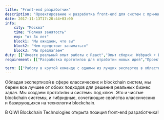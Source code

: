 ```yaml
---
title: "Front-end разработчик"
description: "Проектирование и разработка front-end для систем с применением технологии распределенных реестров"
date: 2017-11-13T17:20:44+03:00
info:
    city: "Москва"
    time: "Полная занятость"
    exp: "от 3х лет"
    block1: "Мы ожидаем, что вы"
    block2: "Чем предстоит заниматься"
    block3: "Мы предлагаем"
duty: [["Имеете реальный опыт работы с React","Опыт сборки: Webpack + Babel, аналоги"],["Реальный опыт SCSS/PostCSS","Node.js, NPM/Yarn"],["Git","Опыт автоматизации тестов на Selenium/WebDriver"],["Любой опыт Ethereum: смарт-контракты, DApp","Любой опыт CI/CD: TeamCity, Jenkins, аналоги, CI/CD as a service"]]
requirement: [["Разработка прототипов для отработки новых идей","Проектирование и разработка front-end для систем с применением технологии распределенных реестров"],["Участие в проектирование и выборе архитектурных и технологических решений","Верстка UI",]]

term: [["Работу в крутой команде с одними из лучших экспертов в области разработки комплексных ИТ-систем и ИТ-консалтинга, конструктивными и позитивными, молодыми и заряженными на результат","Бирюзовый оттенок в процессах управления компанией: стремление к децентрализации власти, высокий уровень персональной ответственности и свобода в процессе достижения своих результатов"],["Интересные проекты в разных областях бизнеса, с крупным / средним бизнесом и стартапами","Возможность периодичной удаленной работы"],["Гибкое начало рабочего дня. Не важно во сколько ты приходишь и уходишь, главное - результат!","Уютный офис в пешей доступности от метро Павелецкая"]]
---
```


Обладая экспертизой в сфере классических и blockchain систем, мы берем все лучшее от обоих подходов для решения реальных бизнес задач. Мы создаем прототипы и системы под ключ. Это и чистые blockchain системы, и гибридные, сочетающие свойства классических и базирующихся на технологии blockchain.

В QIWI Blockchain Technologies открыта позиция front-end разработчика!
